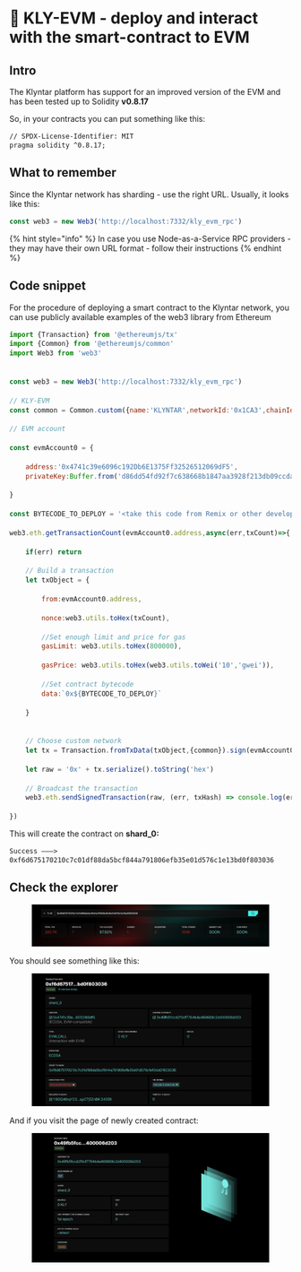 # 📃 KLY-EVM - deploy and interact with the smart-contract to EVM

## Intro

The Klyntar platform has support for an improved version of the EVM and has been tested up to Solidity **v0.8.17**

So, in your contracts you can put something like this:

```solidity
// SPDX-License-Identifier: MIT
pragma solidity ^0.8.17;
```

## What to remember

Since the Klyntar network has sharding - use the right URL. Usually, it looks like this:

```javascript
const web3 = new Web3('http://localhost:7332/kly_evm_rpc')
```

{% hint style="info" %}
In case you use Node-as-a-Service RPC providers - they may have their own URL format - follow their instructions
{% endhint %}

## Code snippet

For the procedure of deploying a smart contract to the Klyntar network, you can use publicly available examples of the web3 library from Ethereum

```javascript
import {Transaction} from '@ethereumjs/tx'
import {Common} from '@ethereumjs/common'
import Web3 from 'web3'


const web3 = new Web3('http://localhost:7332/kly_evm_rpc')

// KLY-EVM
const common = Common.custom({name:'KLYNTAR',networkId:'0x1CA3',chainId:'0x1CA3'},{hardfork:'london'})

// EVM account

const evmAccount0 = {

    address:'0x4741c39e6096c192Db6E1375Ff32526512069dF5',
    privateKey:Buffer.from('d86dd54fd92f7c638668b1847aa3928f213db09ccda19f1a5f2badeae50cb93e','hex')

}

const BYTECODE_TO_DEPLOY = '<take this code from Remix or other development env>'

web3.eth.getTransactionCount(evmAccount0.address,async(err,txCount)=>{
			
    if(err) return

    // Build a transaction
    let txObject = {

        from:evmAccount0.address,

        nonce:web3.utils.toHex(txCount),
    
        //Set enough limit and price for gas
        gasLimit: web3.utils.toHex(800000),
    
        gasPrice: web3.utils.toHex(web3.utils.toWei('10','gwei')),
            
        //Set contract bytecode
        data:`0x${BYTECODE_TO_DEPLOY}`

    }


    // Choose custom network
    let tx = Transaction.fromTxData(txObject,{common}).sign(evmAccount0.privateKey)

    let raw = '0x' + tx.serialize().toString('hex')

    // Broadcast the transaction
    web3.eth.sendSignedTransaction(raw, (err, txHash) => console.log(err?`Oops,some has been occured ${err}`:`Success ———> ${txHash}`))

})
```

This will create the contract on **shard\_0:**

```code-runner-output
Success ———> 0xf6d675170210c7c01df88da5bcf844a791806efb35e01d576c1e13bd0f803036
```

## Check the explorer

<figure><img src="../../../.gitbook/assets/image (2) (1) (1) (1) (1) (1) (1) (1) (1) (1) (1) (1).png" alt=""><figcaption></figcaption></figure>

You should see something like this:

<figure><img src="../../../.gitbook/assets/image (1) (1) (1) (1) (1) (1) (1) (1) (1) (1) (1) (1) (1) (1) (1) (1) (1) (1) (1).png" alt=""><figcaption></figcaption></figure>

And if you visit the page of newly created contract:

<figure><img src="../../../.gitbook/assets/image (2) (1) (1) (1) (1) (1) (1) (1) (1) (1) (1) (1) (1).png" alt=""><figcaption></figcaption></figure>
